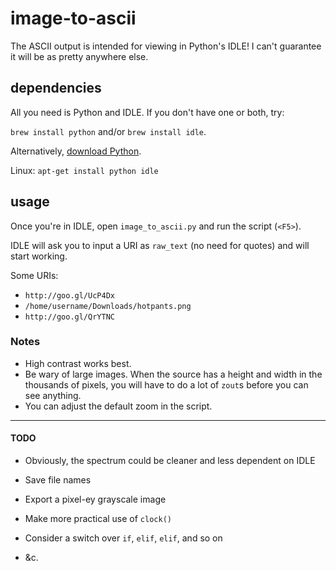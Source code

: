 # image-to-ascii
The ASCII output is intended for viewing in Python's IDLE! I can't guarantee it will be as pretty anywhere else.

## dependencies

All you need is Python and IDLE. If you don't have one or both, try:

`brew install python`
and/or
`brew install idle`.

Alternatively, [download Python](https://www.python.org/downloads/).

Linux: `apt-get install python idle`

## usage

Once you're in IDLE, open `image_to_ascii.py` and run the script (`<F5>`).

IDLE will ask you to input a URI as `raw_text` (no need for quotes) and will start working.

Some URIs:

* `http://goo.gl/UcP4Dx`
* `/home/username/Downloads/hotpants.png`
* `http://goo.gl/QrYTNC`

### Notes

* High contrast works best.
* Be wary of large images. When the source has a height and width in the thousands of pixels, you will have to do a lot of `zout`s before you can see anything.
* You can adjust the default zoom in the script.
<hr>

#### TODO

* Obviously, the spectrum could be cleaner and less dependent on IDLE

* Save file names

* Export a pixel-ey grayscale image

* Make more practical use of `clock()`

* Consider a switch over `if`, `elif`, `elif`, and so on

* &c.
